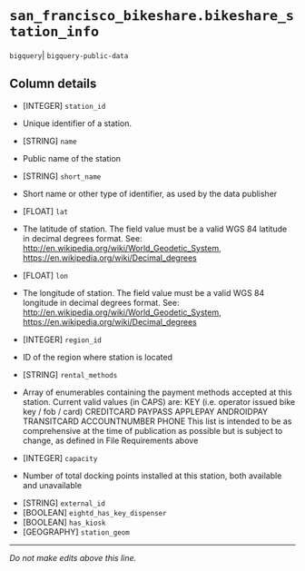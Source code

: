 # `san_francisco_bikeshare.bikeshare_station_info`
`bigquery`| `bigquery-public-data`

## Column details
* [INTEGER]   `station_id`
 - Unique identifier of a station.
* [STRING]    `name`
 - Public name of the station
* [STRING]    `short_name`
 - Short name or other type of identifier, as used by the data publisher
* [FLOAT]     `lat`
 - The latitude of station. The field value must be a valid WGS 84 latitude in decimal degrees format. See: http://en.wikipedia.org/wiki/World_Geodetic_System, https://en.wikipedia.org/wiki/Decimal_degrees
* [FLOAT]     `lon`
 - The longitude of station. The field value must be a valid WGS 84 longitude in decimal degrees format. See: http://en.wikipedia.org/wiki/World_Geodetic_System, https://en.wikipedia.org/wiki/Decimal_degrees
* [INTEGER]   `region_id`
 - ID of the region where station is located
* [STRING]    `rental_methods`
 - Array of enumerables containing the payment methods accepted at this station.  Current valid values (in CAPS) are: KEY (i.e. operator issued bike key / fob / card) CREDITCARD PAYPASS APPLEPAY ANDROIDPAY TRANSITCARD ACCOUNTNUMBER PHONE This list is intended to be as comprehensive at the time of publication as possible but is subject to change, as defined in File Requirements above
* [INTEGER]   `capacity`
 - Number of total docking points installed at this station, both available and unavailable
* [STRING]    `external_id`
* [BOOLEAN]   `eightd_has_key_dispenser`
* [BOOLEAN]   `has_kiosk`
* [GEOGRAPHY] `station_geom`

-------------------------------------------------------------------------------
*Do not make edits above this line.*
